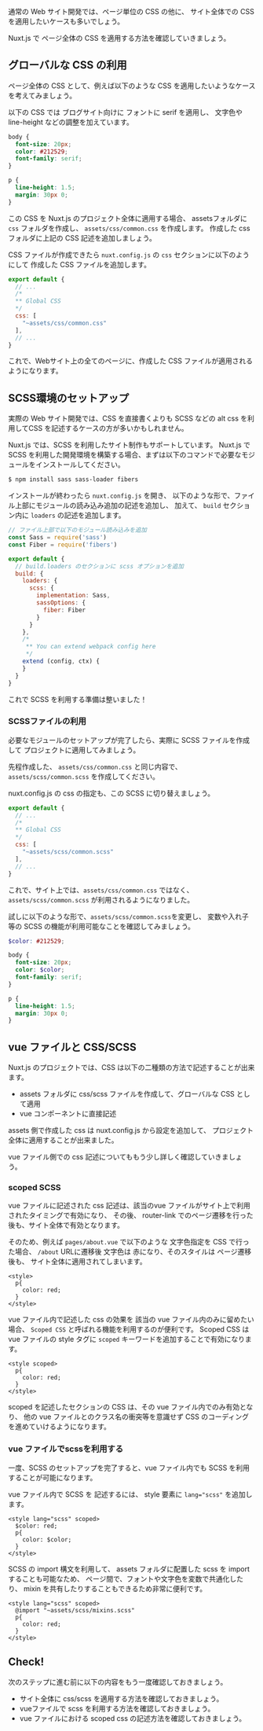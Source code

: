 通常の Web サイト開発では、ページ単位の CSS の他に、
サイト全体での CSS を適用したいケースも多いでしょう。

Nuxt.js で ページ全体の CSS を適用する方法を確認していきましょう。

## グローバルな CSS の利用

ページ全体の CSS として、例えば以下のような CSS を適用したいようなケースを考えてみましょう。

以下の CSS では ブログサイト向けに フォントに serif を適用し、
文字色や line-height などの調整を加えています。

```css
body {
  font-size: 20px;
  color: #212529;
  font-family: serif;
}

p {
  line-height: 1.5;
  margin: 30px 0;
}
```

この CSS を Nuxt.js のプロジェクト全体に適用する場合、
assetsフォルダに `css` フォルダを作成し、 `assets/css/common.css` を作成します。
作成した css フォルダに上記の CSS 記述を追加しましょう。

CSS ファイルが作成できたら `nuxt.config.js` の `css` セクションに以下のようにして
作成した CSS ファイルを追加します。

```js
export default {
  // ...
  /*
  ** Global CSS
  */
  css: [
    "~assets/css/common.css"
  ],
  // ...
}
```

これで、Webサイト上の全てのページに、作成した CSS ファイルが適用されるようになります。

## SCSS環境のセットアップ

実際の Web サイト開発では、CSS を直接書くよりも SCSS などの alt css を利用してCSS を記述するケースの方が多いかもしれません。

Nuxt.js では、SCSS を利用したサイト制作もサポートしています。
Nuxt.js で SCSS を利用した開発環境を構築する場合、まずは以下のコマンドで必要なモジュールをインストールしてください。

```bash
$ npm install sass sass-loader fibers
```

インストールが終わったら `nuxt.config.js` を開き、
以下のような形で、ファイル上部にモジュールの読み込み追加の記述を追加し、
加えて、 `build` セクション内に `loaders` の記述を追加します。

```js
// ファイル上部で以下のモジュール読み込みを追加
const Sass = require('sass')
const Fiber = require('fibers')

export default {
  // build.loaders のセクションに scss オプションを追加
  build: {
    loaders: {
      scss: {
        implementation: Sass,
        sassOptions: {
          fiber: Fiber
        }
      }
    },
    /*
     ** You can extend webpack config here
     */
    extend (config, ctx) {
    }
  }
}
```

これで SCSS を利用する準備は整いました！

### SCSSファイルの利用

必要なモジュールのセットアップが完了したら、実際に SCSS ファイルを作成して
プロジェクトに適用してみましょう。

先程作成した、 `assets/css/common.css` と同じ内容で、
`assets/scss/common.scss` を作成してください。

nuxt.config.js の css の指定も、この SCSS に切り替えましょう。

```js
export default {
  // ...
  /*
  ** Global CSS
  */
  css: [
    "~assets/scss/common.scss"
  ],
  // ...
}
```

これで、サイト上では、`assets/css/common.css` ではなく、
`assets/scss/common.scss` が利用されるようになりました。

試しに以下のような形で、`assets/scss/common.scss`を変更し、
変数や入れ子等の SCSS の機能が利用可能なことを確認してみましょう。

```scss
$color: #212529;

body {
  font-size: 20px;
  color: $color;
  font-family: serif;
}

p {
  line-height: 1.5;
  margin: 30px 0;
}

```

## vue ファイルと CSS/SCSS

Nuxt.js のプロジェクトでは、CSS は以下の二種類の方法で記述することが出来ます。

- assets フォルダに css/scss ファイルを作成して、グローバルな CSS として適用
- vue コンポーネントに直接記述

assets 側で作成した css は nuxt.config.js から設定を追加して、
プロジェクト全体に適用することが出来ました。

vue ファイル側での css 記述についてももう少し詳しく確認していきましょう。

### scoped SCSS

vue ファイルに記述された css 記述は、該当のvue ファイルがサイト上で利用されたタイミングで有効になり、
その後、 router-link でのページ遷移を行った後も、サイト全体で有効となります。

そのため、例えば `pages/about.vue` で以下のような 文字色指定を CSS で行った場合、
`/about` URLに遷移後 文字色は 赤になり、そのスタイルは ページ遷移後も、
サイト全体に適用されてしまいます。

```vue
<style>
  p{
    color: red;
  }
</style>
```

vue ファイル内で記述した css の効果を 該当の vue ファイル内のみに留めたい場合、
`Scoped CSS` と呼ばれる機能を利用するのが便利です。
Scoped CSS は vue ファイルの style タグに `scoped` キーワードを追加することで有効になります。

```vue
<style scoped>
  p{
    color: red;
  }
</style>
```

scoped を記述したセクションの CSS は、その vue ファイル内でのみ有効となり、
他の vue ファイルとのクラス名の衝突等を意識せず CSS のコーディングを進めていけるようになります。

### vue ファイルでscssを利用する

一度、SCSS のセットアップを完了すると、vue ファイル内でも SCSS を利用することが可能になります。

vue ファイル内で SCSS を 記述するには、
style 要素に `lang="scss"` を追加します。

```vue
<style lang="scss" scoped>
  $color: red;
  p{
    color: $color;
  }
</style>
```

SCSS の import 構文を利用して、
assets フォルダに配置した scss を import することも可能なため、
ページ間で、フォントや文字色を変数で共通化したり、
mixin を共有したりすることもできるため非常に便利です。

```vue
<style lang="scss" scoped>
  @import "~assets/scss/mixins.scss"
  p{
    color: red;
  }
</style>
```

## Check! 

次のステップに進む前に以下の内容をもう一度確認しておきましょう。

- サイト全体に css/scss を適用する方法を確認しておきましょう。
- vueファイルで scss を利用する方法を確認しておきましょう。
- vue ファイルにおける scoped css の記述方法を確認しておきましょう。

